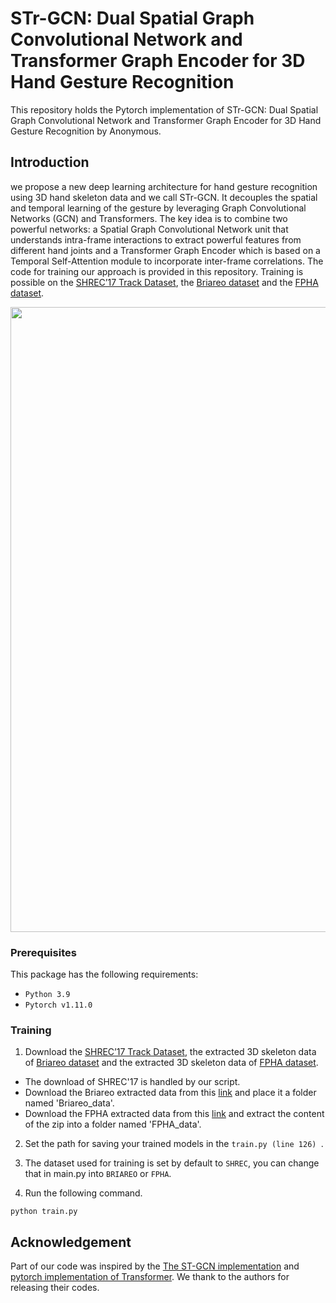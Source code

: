 # STr-GCN: Dual Spatial Graph Convolutional Network and Transformer Graph Encoder for 3D Hand Gesture Recognition

This repository holds the Pytorch implementation of STr-GCN: Dual Spatial Graph Convolutional Network and Transformer Graph Encoder for 3D Hand Gesture Recognition by Anonymous.

## Introduction

we propose a new deep learning architecture for hand gesture recognition using 3D hand skeleton data and we call STr-GCN. It decouples the spatial and temporal learning of the gesture by leveraging Graph Convolutional Networks (GCN) and Transformers. The key idea is to combine two powerful networks: a Spatial Graph Convolutional Network unit that understands intra-frame interactions to extract powerful features from different hand joints and a Transformer Graph Encoder which is based on a Temporal Self-Attention module to incorporate inter-frame correlations. The code for training our approach is provided in this repository. Training is possible on the [SHREC’17 Track Dataset](http://www-rech.telecom-lille.fr/shrec2017-hand/), the [Briareo dataset](https://guiggh.github.io/publications/first-person-hands/) and the [FPHA dataset](https://aimagelab.ing.unimore.it/imagelab/page.asp?IdPage=31). 
<p align="center"><img src="figures/fig1.jpg" alt="" width="1000"></p>

### Prerequisites

This package has the following requirements:

* `Python 3.9`
* `Pytorch v1.11.0`

### Training
1. Download the [SHREC’17 Track Dataset](http://www-rech.telecom-lille.fr/shrec2017-hand/), the extracted 3D skeleton data of [Briareo dataset](https://drive.google.com/drive/folders/17CGLnI5emX1y6iOdqHygblujz0FFlrc8?usp=sharing) and the extracted 3D skeleton data of [FPHA dataset](https://drive.google.com/file/d/1PdrGPGVlG_R7TP3IO8rNeY4pSRCNcQXu/view?usp=sharing). <br/>
- The download of SHREC'17 is handled by our script.
- Download the Briareo extracted data from this [link](https://drive.google.com/drive/folders/17CGLnI5emX1y6iOdqHygblujz0FFlrc8?usp=sharing) and place it a folder named 'Briareo_data'.
- Download the FPHA extracted data from this [link](https://drive.google.com/file/d/1PdrGPGVlG_R7TP3IO8rNeY4pSRCNcQXu/view?usp=sharing) and extract the content of the zip into a folder named 'FPHA_data'.

2. Set the path for saving your trained models in the  ```train.py (line 126) ```.

3. The dataset used for training is set by default to ```SHREC```, you can change that in main.py into ```BRIAREO``` or ```FPHA```.

4. Run the following command.
```
python train.py     
```
<!-- ### Citation
If you find this code useful in your research, please consider citing:
```

``` -->
## Acknowledgement

Part of our code was inspired by the [The ST-GCN implementation](https://github.com/yysijie/st-gcn) and [pytorch implementation of Transformer](http://nlp.seas.harvard.edu/2018/04/03/attention.html). We thank to the authors for releasing their codes.